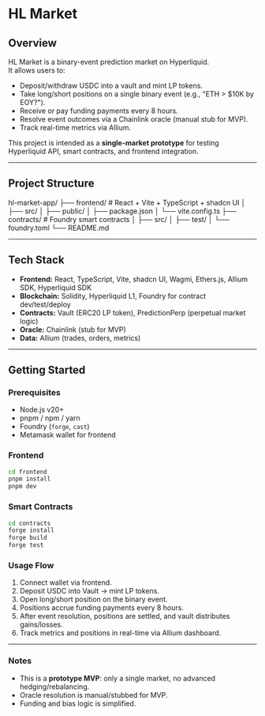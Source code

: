 # HL Market 

## Overview
HL Market is a binary-event prediction market on Hyperliquid.  
It allows users to:

- Deposit/withdraw USDC into a vault and mint LP tokens.
- Take long/short positions on a single binary event (e.g., "ETH > $10K by EOY?").
- Receive or pay funding payments every 8 hours.
- Resolve event outcomes via a Chainlink oracle (manual stub for MVP).
- Track real-time metrics via Allium.

This project is intended as a **single-market prototype** for testing Hyperliquid API, smart contracts, and frontend integration.

---

## Project Structure

hl-market-app/
├── frontend/ # React + Vite + TypeScript + shadcn UI
│ ├── src/
│ ├── public/
│ ├── package.json
│ └── vite.config.ts
├── contracts/ # Foundry smart contracts
│ ├── src/
│ ├── test/
│ └── foundry.toml
└── README.md

---

## Tech Stack

- **Frontend:** React, TypeScript, Vite, shadcn UI, Wagmi, Ethers.js, Allium SDK, Hyperliquid SDK
- **Blockchain:** Solidity, Hyperliquid L1, Foundry for contract dev/test/deploy
- **Contracts:** Vault (ERC20 LP token), PredictionPerp (perpetual market logic)
- **Oracle:** Chainlink (stub for MVP)
- **Data:** Allium (trades, orders, metrics)

---

## Getting Started

### Prerequisites

- Node.js v20+
- pnpm / npm / yarn
- Foundry (`forge`, `cast`)
- Metamask wallet for frontend

### Frontend

```bash
cd frontend
pnpm install
pnpm dev
```

### Smart Contracts

```bash
cd contracts
forge install
forge build
forge test
```

### Usage Flow

1. Connect wallet via frontend.
2. Deposit USDC into Vault → mint LP tokens.
3. Open long/short position on the binary event.
4. Positions accrue funding payments every 8 hours.
5. After event resolution, positions are settled, and vault distributes gains/losses.
6. Track metrics and positions in real-time via Allium dashboard.

---

### Notes

- This is a **prototype MVP**: only a single market, no advanced hedging/rebalancing.
- Oracle resolution is manual/stubbed for MVP.
- Funding and bias logic is simplified.
